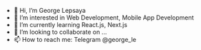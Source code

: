 - 👋 Hi, I’m George Lepsaya
- 👀 I’m interested in Web Development, Mobile App Development
- 🌱 I’m currently learning React.js, Next.js
- 💞️ I’m looking to collaborate on ...
- 📫 How to reach me: Telegram @george_le

<!---
georgelepsaya/georgelepsaya is a ✨ special ✨ repository because its `README.md` (this file) appears on your GitHub profile.
You can click the Preview link to take a look at your changes.
--->
